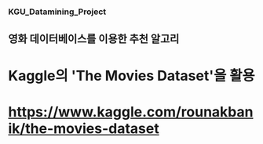 ### KGU_Datamining_Project
## 영화 데이터베이스를 이용한 추천 알고리

# Kaggle의 'The Movies Dataset'을 활용
# https://www.kaggle.com/rounakbanik/the-movies-dataset


